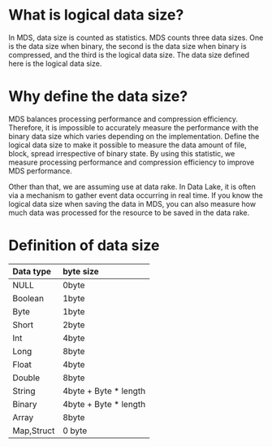 <!---
  Licensed under the Apache License, Version 2.0 (the "License");
  you may not use this file except in compliance with the License.
  You may obtain a copy of the License at

   http://www.apache.org/licenses/LICENSE-2.0

  Unless required by applicable law or agreed to in writing, software
  distributed under the License is distributed on an "AS IS" BASIS,
  WITHOUT WARRANTIES OR CONDITIONS OF ANY KIND, either express or implied.
  See the License for the specific language governing permissions and
  limitations under the License. See accompanying LICENSE file.
-->

# What is logical data size?

In MDS, data size is counted as statistics.
MDS counts three data sizes.
One is the data size when binary, the second is the data size when binary is compressed, and the third is the logical data size.
The data size defined here is the logical data size.

# Why define the data size?

MDS balances processing performance and compression efficiency.
Therefore, it is impossible to accurately measure the performance with the binary data size which varies depending on the implementation.
Define the logical data size to make it possible to measure the data amount of file, block, spread irrespective of binary state.
By using this statistic, we measure processing performance and compression efficiency to improve MDS performance.

Other than that, we are assuming use at data rake.
In Data Lake, it is often via a mechanism to gather event data occurring in real time.
If you know the logical data size when saving the data in MDS, you can also measure how much data was processed for the resource to be saved in the data rake.

# Definition of data size

| Data type | byte size |
|:-----------|:------------|
| NULL  | 0byte |
| Boolean | 1byte |
| Byte  | 1byte |
| Short | 2byte |
| Int   | 4byte |
| Long  | 8byte |
| Float | 4byte |
| Double| 8byte |
| String| 4byte + Byte * length |
| Binary| 4byte + Byte * length |
| Array | 8byte |
| Map,Struct| 0 byte |
